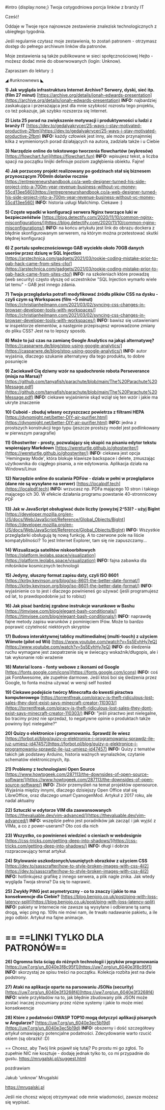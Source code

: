 #intro {display:none;}
Twoja cotygodniowa porcja linków z branży IT

Cześć!

Oddaje w Twoje ręce najnowsze zestawienie znalezisk technologicznych z ubiegłego tygodnia.

Jeśli regularnie czytasz moje zestawienia, to zostań patronem - otrzymasz dostęp do pełnego archiwum linków dla patronów.

 

Moje zestawienia są także publikowane w sieci społęcznościowej Hejto - możesz dodać mnie do obserwowanych (login: Unknow).

 

Zapraszam do lektury :)

 

◢ #unknownews ◣


**1) Jak wygląda infrastruktura Internet Archive? Serwery, dyski, sieć itp. (film 27 minut)**
[https://archive.org/details/jonah-edwards-presentation](https://archive.org/details/jonah-edwards-presentation)
**INFO:** najbardziej zaskakująca i przerażająca jest dla mnie szybkość rozrostu tego projektu, co też pokazuje, jak szybko rozszerza się Internet.


**2) Lista 25 porad na zwiększenie motywacji i produktywności u ludzi z branży IT**
[https://dev.to/gedalyakrycer/25-ways-i-stay-motivated-productive-2fbm](https://dev.to/gedalyakrycer/25-ways-i-stay-motivated-productive-2fbm)
**INFO:** każdy człowiek jest inny, ale może przynajmniej kilka z wymienionych porad działających na autora, zadziała także i u Ciebie


**3) Narzędzie online do tekstowego tworzenia flowchartów (wykresów)**
[https://flowchart.fun](https://flowchart.fun)
**INFO:** wpisujesz tekst, a liczba spacji na początku linijki definiuje poziom zagłębienia obiektu. Fajne!


**4) Jak porzucony projekt realizowany po godzinach stał się biznesem przynoszącym 700mln dolarów rocznie**
[https://entrepreneurshandbook.co/a-web-designer-turned-his-side-project-into-a-700m-year-revenue-business-without-vc-money-55cd13ee560](https://entrepreneurshandbook.co/a-web-designer-turned-his-side-project-into-a-700m-year-revenue-business-without-vc-money-55cd13ee560)
**INFO:** historia usługi Mailchimp. Ciekawe :)


**5) Częste wpadki w konfiguracji serwera Nginx tworzące luki w bezpieczeńśtwie**
[https://blog.detectify.com/2020/11/10/common-nginx-misconfigurations/](https://blog.detectify.com/2020/11/10/common-nginx-misconfigurations/)
**INFO:** na końcu artykułu jest link do obrazu dockera z błędnie skonfigurowanym serwerem, na którym można przetestować skutki błędnej konfiguracji


**6) Z portalu społecznościowego GAB wyciekło około 70GB danych userów przez dziurę w SQL Injection**
[https://arstechnica.com/gadgets/2021/03/rookie-coding-mistake-prior-to-gab-hack-came-from-sites-cto/](https://arstechnica.com/gadgets/2021/03/rookie-coding-mistake-prior-to-gab-hack-came-from-sites-cto/)
**INFO:** na szkoleniach które prowadzę (web security) często słyszę od uczestników "SQL Injection wymarło wiele lat temu" - GAB jest innego zdania.


**7) Twoja przeglądarka potrafi modyfikować źródła plików CSS na dysku - czyli czym są Workspaces (film ~5 minut)**
[https://christianheilmann.com/2021/03/02/syncing-css-changes-in-browser-developer-tools-with-workspaces/](https://christianheilmann.com/2021/03/02/syncing-css-changes-in-browser-developer-tools-with-workspaces/)
**INFO:** bawisz się ustawieniami w inspektorze elementów, a następnie przepisujesz wprowadzone zmiany do pliku CSS? Jest na to lepszy sposób.


**8) Może to już czas na zamianę Google Analytics na jakąś alternatywę?**
[https://casparwre.de/blog/stop-using-google-analytics/](https://casparwre.de/blog/stop-using-google-analytics/)
**INFO:** autor wyjaśnia, dlaczego szukanie alternatywy dla tego produktu, to dobre posunięcie


**9) Zaciekawił Cię dziwny wzór na spadochronie robota Perseverance (misja na Marsa)?**
[https://github.com/tanyafish/parachute/blob/main/The%20Parachute%20Message.pdf](https://github.com/tanyafish/parachute/blob/main/The%20Parachute%20Message.pdf)
**INFO:** ciekawe wyjaśnienie skąd wziął się ten wzór i jakie ma ukryte znaczenie


**10) Cuboid - zbuduj własny oczyszczacz powietrza z filtrami HEPA**
[https://dynomight.net/better-DIY-air-purifier.html](https://dynomight.net/better-DIY-air-purifier.html)
**INFO:** jedna z prostszych konstrukcji tego typu (jeszcze prostszy model jest podlinkowany w pierwszym paragrafie)


**11) Ghostwriter - prosty, pozwalający się skupić na pisaniu edytor tekstu wspierający Markdown**
[https://wereturtle.github.io/ghostwriter/](https://wereturtle.github.io/ghostwriter/)
**INFO:** ciekawa jest opcja 'Hemingway Mode', która blokuje klawisze backspace i delete, zmuszając użytkownika do ciągłego pisania, a nie edytowania. Aplikacja działa na Windows/Linux


**12) Narzędzie online do scalania PDFów - działa w pełni w przeglądarce (dane nie są wysyłane na serwer)**
[https://localpdf.tech](https://localpdf.tech)
**INFO:** wrzucasz np. PDFa mającego 10 stron i takiego mającego ich 30. W efekcie działania programu powstanie 40-stronnicowy PDF


**13) Jak w JavaScript obsługiwać duże liczby (powyżej 2^53)? - użyj BigInt**
[https://developer.mozilla.org/en-US/docs/Web/JavaScript/Reference/Global_Objects/BigInt](https://developer.mozilla.org/en-US/docs/Web/JavaScript/Reference/Global_Objects/BigInt)
**INFO:** Wszystkie przeglądarki obsługują tę nową funkcję. A to czerwone pole na liście kompatybilności? To jest Internet Explorer, tam się nie zapuszczamy...


**14) Wizualizacja satelitów niskoorbitowych**
[https://platform.leolabs.space/visualization](https://platform.leolabs.space/visualization)
**INFO:** fajna zabawka dla miłośników kosmicznych technologii


**15) Jedyny, słuszny format zapisu daty, czyli ISO 8601**
[https://kirby.kevinson.org/blog/iso-8601-the-better-date-format/](https://kirby.kevinson.org/blog/iso-8601-the-better-date-format/)
**INFO:** wyjaśnienie co to jest i dlaczego powinieneś go używać (jeśli programujesz od lat, to prawdopodobnie już to robisz)


**16) Jak pisać bardziej zgrabne instrukcje warunkowe w Bashu**
[https://timvisee.com/blog/elegant-bash-conditionals/](https://timvisee.com/blog/elegant-bash-conditionals/)
**INFO:** naprawdę fajne metody zapisu warunków z pominięciem IFów. Może to bardzo poprawić czytelność niektórych skryptów


**17) Budowa interaktywnej tablicy multimedialnej (multi-touch) z użyciem Wiimote (pilot od Wii)**
[https://www.youtube.com/watch?v=5s5EvhHy7eQ](https://www.youtube.com/watch?v=5s5EvhHy7eQ)
**INFO:** do śledzenia ruchu wymagane jest zaopatrzenie się w świecący wskaźnik/długopis, ale i tak wykonanie robi wrażenie


**18) Material Icons - fonty webowe z ikonami od Google**
[https://fonts.google.com/icons](https://fonts.google.com/icons)
**INFO:** coś jak FontAwesome, ale zupełnie darmowe. Jeśli ktoś boi się śledzenia przez Google, to fonta można używać w wersji self hosted


**19) Ciekawe podejście twórcy Minecrafta do kwestii piractwa komputerowego**
[https://torrentfreak.com/piracy-is-theft-ridiculous-lost-sales-they-dont-exist-says-minecraft-creator-110303/](https://torrentfreak.com/piracy-is-theft-ridiculous-lost-sales-they-dont-exist-says-minecraft-creator-110303/)
**INFO:** "jeśli piractwo jest nielegalne, bo tracimy przez nie sprzedaż, to negatywne opinie o produktach także powinny być nielegalne?"


**20) Quizy o elektronice i programowaniu. Sprawdź ile wiesz**
[https://forbot.pl/blog/quizy-o-elektronice-i-programowaniu-sprawdz-ile-juz-umiesz-id47457](https://forbot.pl/blog/quizy-o-elektronice-i-programowaniu-sprawdz-ile-juz-umiesz-id47457)
**INFO:** Quizy z tematów takich jak podstawy Arduino, historia ważnych wynalazków, czytanie schematów elektronicznych, itp.


**21) Problemy z technologiami Open Source**
[https://www.howtogeek.com/287113/the-downsides-of-open-source-software/](https://www.howtogeek.com/287113/the-downsides-of-open-source-software/)
**INFO:** Zbiór przemyśleń na temat projektów opensource. Wyjaśnia między innymi, dlaczego dzisiejszy Open Office stał się LibreOffice, oraz dlaczego umarł CyanogenMod. Artykuł z 2017 roku, ale nadal aktualny


**22) Sztuczki w edytorze VIM dla zaawansowanych**
[https://thevaluable.dev/vim-advanced/](https://thevaluable.dev/vim-advanced/)
**INFO:** wszędzie pełno jest poradników jak zacząć i jak wyjść z VIMa, a co z power-userami? Oto coś dla nich


**23) Wszystko, co powinieneś wiedzieć o cieniach w webdesignie**
[https://css-tricks.com/getting-deep-into-shadows/](https://css-tricks.com/getting-deep-into-shadows/)
**INFO:** długi i dobrze rozpracowujący temat artykuł.


**24) Stylowanie uszkodzonych/usuniętych obrazków z użyciem CSS**
[https://dev.to/sasscrafter/how-to-style-broken-images-with-css-4il2](https://dev.to/sasscrafter/how-to-style-broken-images-with-css-4il2)
**INFO:** hotlinkujesz grafikę z innego serwera, a plik nagle znika. Jak wtedy wygląda Twoja strona? Da się to naprawić.


**25) Zwykły PING jest asymetryczny - co to znaczy i jakie to ma konsekwencje dla Ciebie?**
[https://blog.benjojo.co.uk/post/ping-with-loss-latency-split](https://blog.benjojo.co.uk/post/ping-with-loss-latency-split)
**INFO:** pakiety w Internecie nie zawsze są wysyłane i odbierane tą samą drogą, więc ping np. 109s nie mówi nam, ile trwało nadawanie pakietu, a ile jego odbiór. Artykuł ma fajne animacje.


== **==LINKI TYLKO DLA PATRONÓW==**
 ==

**26) Ogromna lista ściąg do różnych technologii i języków programowania**
[https://uw7.org/un_6040e3f8c95f1](https://uw7.org/un_6040e3f8c95f1)
**INFO:** skorzystaj ze spisu treści na początku. Kolekcja rozbita jest na dwie podstrony.


**27) Ataki na aplikacje oparte na parsowaniu JSONa (security)**
[https://uw7.org/un_6040e3f3268f4](https://uw7.org/un_6040e3f3268f4)
**INFO:** wiele przykładów na to, jak błędnie zbudowany plik JSON może zostać inaczej zrozumiany przez różne systemy i jakie to może mieć konsekwencje


**28) Które z podatności OWASP TOP10 mogą dotyczyć aplikacji pisanych w Angularze?**
[https://uw7.org/un_6040e3ec5b19d](https://uw7.org/un_6040e3ec5b19d)
**INFO:** obszerny i dość szczegółowy artykuł omawiający potencjalne podatności. Zdecydowanie warto rzucić okiem (są obrazki! :D)


==
Chcesz, aby Twój link pojawił się tutaj?
Po prostu mi go zgłoś. To zupełnie NIC nie kosztuje - dodaję jednak tylko to, co mi przypadnie do gustu.
https://mrugalski.pl/suggest.html

 
pozdrawiam

Jakub 'unknow' Mrugalski

https://mrugalski.pl

 
Jeśli nie chcesz więcej otrzymywać ode mnie wiadomości, zawsze możesz się wypisać.